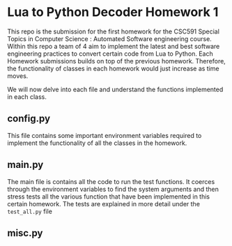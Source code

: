 # Lua to Python Decoder Homework 1
This repo is the submission for the first homework for the CSC591 Special Topics in Computer Science : Automated Software
engineering course. Within this repo a team of 4 aim to implement the latest and best software 
engineering practices to convert certain code from Lua to Python. Each Homework submissions
builds on top of the previous homework. Therefore, the functionality of classes in each 
homework would just increase as time moves.   

We will now delve into each file and understand the functions implemented in each class. 

## config.py
This file contains some important environment variables required to implement the 
functionality of all the classes in the homework.

## main.py
The main file is contains all the code to run the test functions. It coerces through 
the environment variables to find the system arguments and then stress tests all the 
various function that have been implemented in this certain homework. The tests
are explained in more detail under the `test_all.py` file

## misc.py
